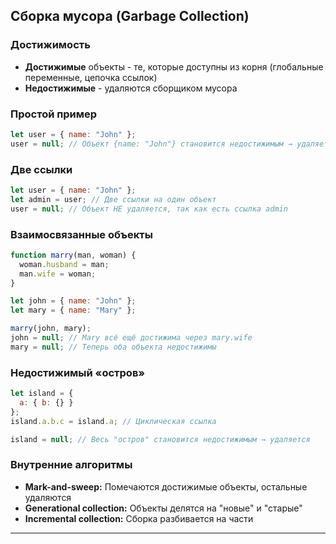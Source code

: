 

## Сборка мусора (Garbage Collection)

### **Достижимость**
- **Достижимые** объекты - те, которые доступны из корня (глобальные переменные, цепочка ссылок)
- **Недостижимые** - удаляются сборщиком мусора

### **Простой пример**
```javascript
let user = { name: "John" };
user = null; // Объект {name: "John"} становится недостижимым → удаляется
```

### **Две ссылки**
```javascript
let user = { name: "John" };
let admin = user; // Две ссылки на один объект
user = null; // Объект НЕ удаляется, так как есть ссылка admin
```

### **Взаимосвязанные объекты**
```javascript
function marry(man, woman) {
  woman.husband = man;
  man.wife = woman;
}

let john = { name: "John" };
let mary = { name: "Mary" };

marry(john, mary);
john = null; // Mary всё ещё достижима через mary.wife
mary = null; // Теперь оба объекта недостижимы
```

### **Недостижимый «остров»**
```javascript
let island = {
  a: { b: {} }
};
island.a.b.c = island.a; // Циклическая ссылка

island = null; // Весь "остров" становится недостижимым → удаляется
```

### **Внутренние алгоритмы**
- **Mark-and-sweep:** Помечаются достижимые объекты, остальные удаляются
- **Generational collection:** Объекты делятся на "новые" и "старые"
- **Incremental collection:** Сборка разбивается на части

---

